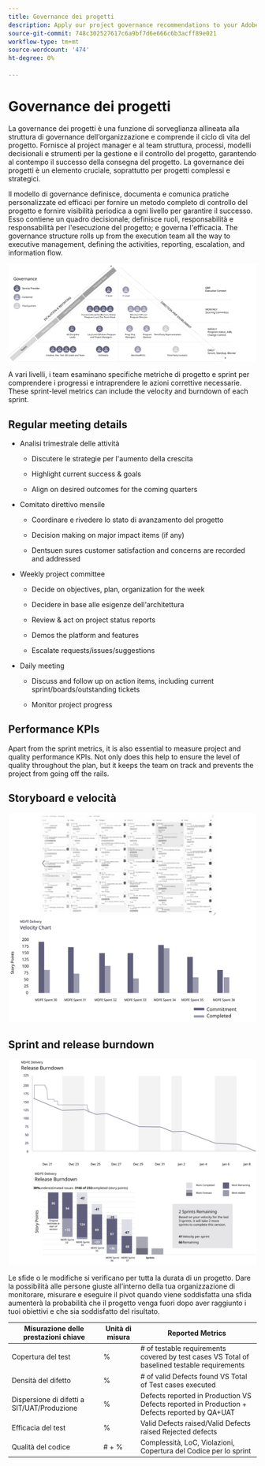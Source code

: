 ```yaml
---
title: Governance dei progetti
description: Apply our project governance recommendations to your Adobe Commerce implementation.
source-git-commit: 748c302527617c6a9bf7d6e666c6b3acff89e021
workflow-type: tm+mt
source-wordcount: '474'
ht-degree: 0%

---
```



# Governance dei progetti

La governance dei progetti è una funzione di sorveglianza allineata alla struttura di governance dell’organizzazione e comprende il ciclo di vita del progetto. Fornisce al project manager e al team struttura, processi, modelli decisionali e strumenti per la gestione e il controllo del progetto, garantendo al contempo il successo della consegna del progetto. La governance dei progetti è un elemento cruciale, soprattutto per progetti complessi e strategici.

Il modello di governance definisce, documenta e comunica pratiche personalizzate ed efficaci per fornire un metodo completo di controllo del progetto e fornire visibilità periodica a ogni livello per garantire il successo. Esso contiene un quadro decisionale; definisce ruoli, responsabilità e responsabilità per l&#39;esecuzione del progetto; e governa l&#39;efficacia. The governance structure rolls up from the execution team all the way to executive management, defining the activities, reporting, escalation, and information flow.

![Project governance infographic](../../assets/playbooks/project-governance.svg)

A vari livelli, i team esaminano specifiche metriche di progetto e sprint per comprendere i progressi e intraprendere le azioni correttive necessarie. These sprint-level metrics can include the velocity and burndown of each sprint.

## Regular meeting details

- Analisi trimestrale delle attività

   - Discutere le strategie per l&#39;aumento della crescita

   - Highlight current success &amp; goals

   - Align on desired outcomes for the coming quarters

- Comitato direttivo mensile

   - Coordinare e rivedere lo stato di avanzamento del progetto

   - Decision making on major impact items (if any)

   - Dentsuen sures customer satisfaction and concerns are recorded and addressed

- Weekly project committee

   - Decide on objectives, plan, organization for the week

   - Decidere in base alle esigenze dell&#39;architettura

   - Review &amp; act on project status reports

   - Demos the platform and features

   - Escalate requests/issues/suggestions

- Daily meeting

   - Discuss and follow up on action items, including current sprint/boards/outstanding tickets

   - Monitor project progress

## Performance KPIs

Apart from the sprint metrics, it is also essential to measure project and quality performance KPIs. Not only does this help to ensure the level of quality throughout the plan, but it keeps the team on track and prevents the project from going off the rails.

## Storyboard e velocità

![Esempio di scheda Kanban](../../assets/playbooks/kanban-board-chart.svg)

## Sprint and release burndown

![Esempio di grafico a discesa e rilascio](../../assets/playbooks/sprint-release-burndown.svg)

Le sfide o le modifiche si verificano per tutta la durata di un progetto. Dare la possibilità alle persone giuste all’interno della tua organizzazione di monitorare, misurare e eseguire il pivot quando viene soddisfatta una sfida aumenterà la probabilità che il progetto venga fuori dopo aver raggiunto i tuoi obiettivi e che sia soddisfatto del risultato.

<table>
<thead>
  <tr>
    <th>Misurazione delle prestazioni chiave</th>
    <th>Unità di misura</th>
    <th>Reported Metrics</th>
  </tr>
</thead>
<tbody>
  <tr>
    <td>Copertura del test</td>
    <td>%</td>
    <td># of testable requirements covered by test cases VS Total of baselined testable requirements</td>
  </tr>
  <tr>
    <td>Densità del difetto</td>
    <td>%</td>
    <td># of valid Defects found VS Total of Test cases executed</td>
  </tr>
  <tr>
    <td>Dispersione di difetti a SIT/UAT/Produzione</td>
    <td>%</td>
    <td>Defects reported in Production VS Defects reported in Production + Defects reported by QA+UAT</td>
  </tr>
  <tr>
    <td>Efficacia del test</td>
    <td>%</td>
    <td>Valid Defects raised/Valid Defects raised Rejected defects</td>
  </tr>
  <tr>
    <td>Qualità del codice</td>
    <td># + %</td>
    <td>Complessità, LoC, Violazioni, Copertura del Codice per lo sprint</td>
  </tr>
</tbody>
</table>
